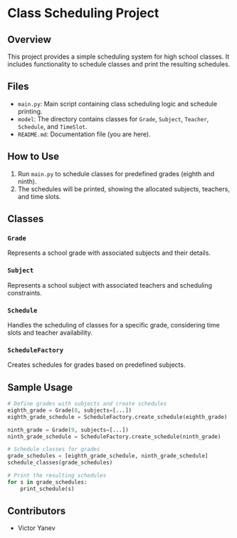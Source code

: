 # Class Scheduling Project

## Overview

This project provides a simple scheduling system for high school classes. It includes functionality to schedule classes and print the resulting schedules.

## Files

- `main.py`: Main script containing class scheduling logic and schedule printing.
- `model`: The directory contains classes for `Grade`, `Subject`, `Teacher`, `Schedule`, and `TimeSlot`.
- `README.md`: Documentation file (you are here).

## How to Use

1. Run `main.py` to schedule classes for predefined grades (eighth and ninth).
2. The schedules will be printed, showing the allocated subjects, teachers, and time slots.

## Classes

### `Grade`

Represents a school grade with associated subjects and their details.

### `Subject`

Represents a school subject with associated teachers and scheduling constraints.

### `Schedule`

Handles the scheduling of classes for a specific grade, considering time slots and teacher availability.

### `ScheduleFactory`

Creates schedules for grades based on predefined subjects.

## Sample Usage

```python
# Define grades with subjects and create schedules
eighth_grade = Grade(8, subjects=[...])
eighth_grade_schedule = ScheduleFactory.create_schedule(eighth_grade)

ninth_grade = Grade(9, subjects=[...])
ninth_grade_schedule = ScheduleFactory.create_schedule(ninth_grade)

# Schedule classes for grades
grade_schedules = [eighth_grade_schedule, ninth_grade_schedule]
schedule_classes(grade_schedules)

# Print the resulting schedules
for s in grade_schedules:
    print_schedule(s)
```

## Contributors

- Victor Yanev
